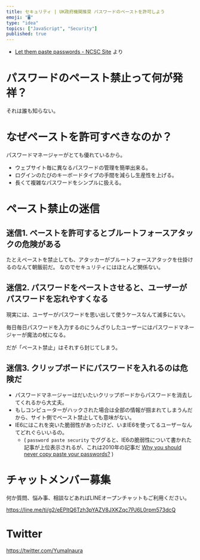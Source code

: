 ```yaml
---
title: セキュリティ | UK政府機関推奨 パスワードのペーストを許可しよう
emoji: "🖥"
type: "idea"
topics: ["JavaScript", "Security"]
published: true
---
```




- [Let them paste passwords - NCSC Site](https://www.ncsc.gov.uk/blog-post/let-them-paste-passwords) より

# パスワードのペースト禁止って何が発祥？

それは誰も知らない。

# なぜペーストを許可すべきなのか？

パスワードマネージャーがとても優れているから。

- ウェブサイト毎に異なるパスワードの管理を簡単出来る。
- ログインのたびのキーボードタイプの手間を減らし生産性を上げる。
- 長くて複雑なパスワードをシンプルに扱える。

# ペースト禁止の迷信

## 迷信1. ペーストを許可するとブルートフォースアタックの危険がある

たとえペーストを禁止しても、アタッカーがブルートフォースアタックを仕掛けるのなんて朝飯前だ。
なのでセキュリティにはほとんど関係ない。

## 迷信2. パスワードをペーストさせると、ユーザーがパスワードを忘れやすくなる

現実には、ユーザーがパスワードを思い出して使うケースなんて滅多にない。

毎日毎日パスワードを入力するのにうんざりしたユーザーにはパスワードマネージャーが魔法の杖になる。

だが「ペースト禁止」はそれすら封じてしまう。

## 迷信3. クリップボードにパスワードを入れるのは危険だ

- パスワードマネージャーはだいたいクリップボードからパスワードを消去してくれるから大丈夫。
- もしコンピューターがハックされた場合は全部の情報が掴まれてしまうんだから、サイト側でペースト禁止しても意味がない。
- IE6にはこれを突いた脆弱性があったけど、いまIE6を使ってるユーザーなんてどれぐらいいるの。 
  - ( `password paste security` でググると、IE6の脆弱性について書かれた記事が上位表示されるが、これは2010年の記事だ [Why you should never copy paste your passwords?](https://www.hacker9.com/why-you-should-never-copy-paste-your-passwords.html) )









<!-- Update From Qiita API -->

# チャットメンバー募集


何か質問、悩み事、相談などあればLINEオープンチャットもご利用ください。

https://line.me/ti/g2/eEPltQ6Tzh3pYAZV8JXKZqc7PJ6L0rpm573dcQ





# Twitter


https://twitter.com/YumaInaura


<!-- Update From Qiita API -->


